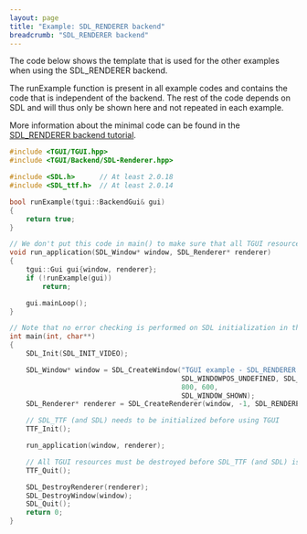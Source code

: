 ```yaml
---
layout: page
title: "Example: SDL_RENDERER backend"
breadcrumb: "SDL_RENDERER backend"
---
```


The code below shows the template that is used for the other examples when using the SDL\_RENDERER backend.

The runExample function is present in all example codes and contains the code that is independent of the backend. The rest of the code depends on SDL and will thus only be shown here and not repeated in each example.

More information about the minimal code can be found in the [SDL_RENDERER backend tutorial](/tutorials/1.0/backend-sdl-renderer/).

``` c++
#include <TGUI/TGUI.hpp>
#include <TGUI/Backend/SDL-Renderer.hpp>

#include <SDL.h>      // At least 2.0.18
#include <SDL_ttf.h>  // At least 2.0.14

bool runExample(tgui::BackendGui& gui)
{
    return true;
}

// We don't put this code in main() to make sure that all TGUI resources are destroyed before destroying SDL
void run_application(SDL_Window* window, SDL_Renderer* renderer)
{
    tgui::Gui gui{window, renderer};
    if (!runExample(gui))
        return;

    gui.mainLoop();
}

// Note that no error checking is performed on SDL initialization in this example code
int main(int, char**)
{
    SDL_Init(SDL_INIT_VIDEO);

    SDL_Window* window = SDL_CreateWindow("TGUI example - SDL_RENDERER backend",
                                          SDL_WINDOWPOS_UNDEFINED, SDL_WINDOWPOS_UNDEFINED,
                                          800, 600,
                                          SDL_WINDOW_SHOWN);
    SDL_Renderer* renderer = SDL_CreateRenderer(window, -1, SDL_RENDERER_ACCELERATED);

    // SDL_TTF (and SDL) needs to be initialized before using TGUI
    TTF_Init();

    run_application(window, renderer);

    // All TGUI resources must be destroyed before SDL_TTF (and SDL) is cleaned up
    TTF_Quit();

    SDL_DestroyRenderer(renderer);
    SDL_DestroyWindow(window);
    SDL_Quit();
    return 0;
}
```
